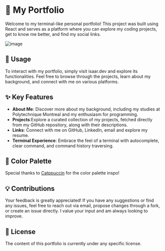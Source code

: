 # 👋 My Portfolio
Welcome to my terminal-like personal portfolio! This project was built using React and serves as a platform where you can explore my coding projects, get to know me better, and find my social links.

![image](https://github.com/user-attachments/assets/c51ad674-6a6a-4e08-848b-187a40a60a51)


## 🌱 Usage
To interact with my portfolio, simply visit isaar.dev and explore its functionalities. Feel free to browse through the projects, learn about my background, and connect with me on various platforms.

## ✨ Key Features
- **About Me**: Discover more about my background, including my studies at Polytechnique Montreal and my enthusiasm for programming.
- **Projects**:Explore a curated collection of my projects, fetched directly from my GitHub repository, along with their descriptions.
- **Links**: Connect with me on GitHub, LinkedIn, email and explore my resume. 
- **Terminal Experience**: Embrace the feel of a terminal with autocomplete, clear command, and command history traversing.

## 💚 Color Palette 
Special thanks to [Catppuccin](https://github.com/catppuccin/catppuccin) for the color palette inspo!

## 💡 Contributions
Your feedback is greatly appreciated! If you have any suggestions or find any issues, feel free to reach out via email, propose changes through a fork, or create an issue directly. I value your input and am always looking to improve.

## 📜 License
The content of this portfolio is currently under any specific license.
